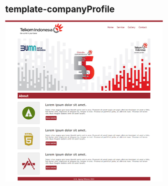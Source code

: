 # template-companyProfile
![alt text](https://github.com/agungwibowo182/template-companyProfile/blob/master/img.png)
